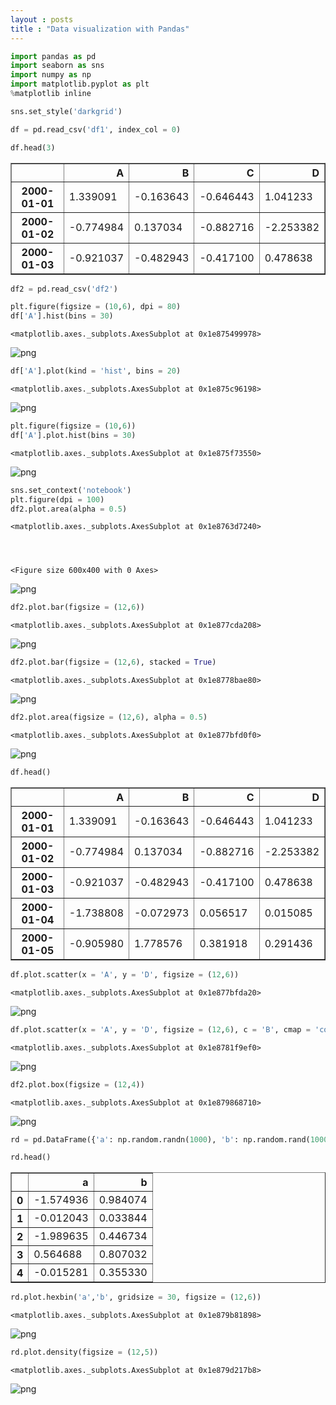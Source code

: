 ```yaml
---
layout : posts
title : "Data visualization with Pandas"
---
```


```python
import pandas as pd
import seaborn as sns
import numpy as np
import matplotlib.pyplot as plt
%matplotlib inline
```


```python
sns.set_style('darkgrid')
```


```python
df = pd.read_csv('df1', index_col = 0)
```


```python
df.head(3)
```




<div>
<style scoped>
    .dataframe tbody tr th:only-of-type {
        vertical-align: middle;
    }

    .dataframe tbody tr th {
        vertical-align: top;
    }

    .dataframe thead th {
        text-align: right;
    }
</style>
<table border="1" class="dataframe">
  <thead>
    <tr style="text-align: right;">
      <th></th>
      <th>A</th>
      <th>B</th>
      <th>C</th>
      <th>D</th>
    </tr>
  </thead>
  <tbody>
    <tr>
      <th>2000-01-01</th>
      <td>1.339091</td>
      <td>-0.163643</td>
      <td>-0.646443</td>
      <td>1.041233</td>
    </tr>
    <tr>
      <th>2000-01-02</th>
      <td>-0.774984</td>
      <td>0.137034</td>
      <td>-0.882716</td>
      <td>-2.253382</td>
    </tr>
    <tr>
      <th>2000-01-03</th>
      <td>-0.921037</td>
      <td>-0.482943</td>
      <td>-0.417100</td>
      <td>0.478638</td>
    </tr>
  </tbody>
</table>
</div>




```python
df2 = pd.read_csv('df2')
```


```python
plt.figure(figsize = (10,6), dpi = 80)
df['A'].hist(bins = 30)
```




    <matplotlib.axes._subplots.AxesSubplot at 0x1e875499978>




![png](output_5_1.png)



```python
df['A'].plot(kind = 'hist', bins = 20)
```




    <matplotlib.axes._subplots.AxesSubplot at 0x1e875c96198>




![png](output_6_1.png)



```python
plt.figure(figsize = (10,6))
df['A'].plot.hist(bins = 30)
```




    <matplotlib.axes._subplots.AxesSubplot at 0x1e875f73550>




![png](output_7_1.png)



```python
sns.set_context('notebook')
plt.figure(dpi = 100)
df2.plot.area(alpha = 0.5)
```




    <matplotlib.axes._subplots.AxesSubplot at 0x1e8763d7240>




    <Figure size 600x400 with 0 Axes>



![png](output_8_2.png)



```python
df2.plot.bar(figsize = (12,6))
```




    <matplotlib.axes._subplots.AxesSubplot at 0x1e877cda208>




![png](output_9_1.png)



```python
df2.plot.bar(figsize = (12,6), stacked = True)
```




    <matplotlib.axes._subplots.AxesSubplot at 0x1e8778bae80>




![png](output_10_1.png)



```python
df2.plot.area(figsize = (12,6), alpha = 0.5)
```




    <matplotlib.axes._subplots.AxesSubplot at 0x1e877bfd0f0>




![png](output_11_1.png)



```python
df.head()
```




<div>
<style scoped>
    .dataframe tbody tr th:only-of-type {
        vertical-align: middle;
    }

    .dataframe tbody tr th {
        vertical-align: top;
    }

    .dataframe thead th {
        text-align: right;
    }
</style>
<table border="1" class="dataframe">
  <thead>
    <tr style="text-align: right;">
      <th></th>
      <th>A</th>
      <th>B</th>
      <th>C</th>
      <th>D</th>
    </tr>
  </thead>
  <tbody>
    <tr>
      <th>2000-01-01</th>
      <td>1.339091</td>
      <td>-0.163643</td>
      <td>-0.646443</td>
      <td>1.041233</td>
    </tr>
    <tr>
      <th>2000-01-02</th>
      <td>-0.774984</td>
      <td>0.137034</td>
      <td>-0.882716</td>
      <td>-2.253382</td>
    </tr>
    <tr>
      <th>2000-01-03</th>
      <td>-0.921037</td>
      <td>-0.482943</td>
      <td>-0.417100</td>
      <td>0.478638</td>
    </tr>
    <tr>
      <th>2000-01-04</th>
      <td>-1.738808</td>
      <td>-0.072973</td>
      <td>0.056517</td>
      <td>0.015085</td>
    </tr>
    <tr>
      <th>2000-01-05</th>
      <td>-0.905980</td>
      <td>1.778576</td>
      <td>0.381918</td>
      <td>0.291436</td>
    </tr>
  </tbody>
</table>
</div>




```python
df.plot.scatter(x = 'A', y = 'D', figsize = (12,6))
```




    <matplotlib.axes._subplots.AxesSubplot at 0x1e877bfda20>




![png](output_13_1.png)



```python
df.plot.scatter(x = 'A', y = 'D', figsize = (12,6), c = 'B', cmap = 'coolwarm')
```




    <matplotlib.axes._subplots.AxesSubplot at 0x1e8781f9ef0>




![png](output_14_1.png)



```python
df2.plot.box(figsize = (12,4))
```




    <matplotlib.axes._subplots.AxesSubplot at 0x1e879868710>




![png](output_15_1.png)



```python
rd = pd.DataFrame({'a': np.random.randn(1000), 'b': np.random.rand(1000)})
```


```python
rd.head()
```




<div>
<style scoped>
    .dataframe tbody tr th:only-of-type {
        vertical-align: middle;
    }

    .dataframe tbody tr th {
        vertical-align: top;
    }

    .dataframe thead th {
        text-align: right;
    }
</style>
<table border="1" class="dataframe">
  <thead>
    <tr style="text-align: right;">
      <th></th>
      <th>a</th>
      <th>b</th>
    </tr>
  </thead>
  <tbody>
    <tr>
      <th>0</th>
      <td>-1.574936</td>
      <td>0.984074</td>
    </tr>
    <tr>
      <th>1</th>
      <td>-0.012043</td>
      <td>0.033844</td>
    </tr>
    <tr>
      <th>2</th>
      <td>-1.989635</td>
      <td>0.446734</td>
    </tr>
    <tr>
      <th>3</th>
      <td>0.564688</td>
      <td>0.807032</td>
    </tr>
    <tr>
      <th>4</th>
      <td>-0.015281</td>
      <td>0.355330</td>
    </tr>
  </tbody>
</table>
</div>




```python
rd.plot.hexbin('a','b', gridsize = 30, figsize = (12,6))
```




    <matplotlib.axes._subplots.AxesSubplot at 0x1e879b81898>




![png](output_18_1.png)



```python
rd.plot.density(figsize = (12,5))
```




    <matplotlib.axes._subplots.AxesSubplot at 0x1e879d217b8>




![png](output_19_1.png)

